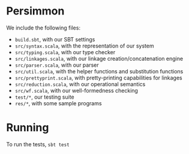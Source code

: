# Persimmon

We include the following files:

- `build.sbt`, with our SBT settings
- `src/syntax.scala`, with the representation of our system
- `src/typing.scala`, with our type checker
- `src/linkages.scala`, with our linkage creation/concatenation engine
- `src/parser.scala`, with our parser
- `src/util.scala`, with the helper functions and substitution functions
- `src/prettyprint.scala`, with pretty-printing capabilities for linkages
- `src/reduction.scala`, with our operational semantics
- `src/wf.scala`, with our well-formedness checking
- `test/*`, our testing suite
- `res/*`, with some sample programs

# Running

To run the tests, `sbt test`